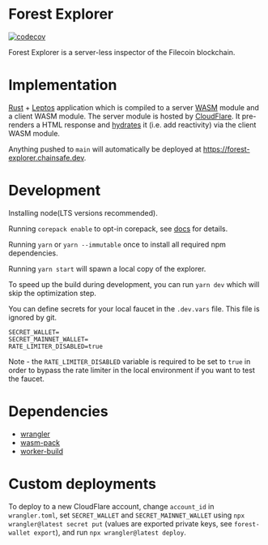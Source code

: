 # Forest Explorer

[![codecov](https://codecov.io/github/ChainSafe/forest-explorer/graph/badge.svg?token=J2ZVD5FOEC)](https://codecov.io/github/ChainSafe/forest-explorer)

Forest Explorer is a server-less inspector of the Filecoin blockchain.

# Implementation

[Rust](https://www.rust-lang.org/) + [Leptos](https://leptos.dev/) application
which is compiled to a server [WASM](https://webassembly.org/) module and a
client WASM module. The server module is hosted by
[CloudFlare](https://workers.cloudflare.com/). It pre-renders a HTML response
and [hydrates](https://book.leptos.dev/ssr/index.html) it (i.e. add reactivity)
via the client WASM module.

Anything pushed to `main` will automatically be deployed at
<https://forest-explorer.chainsafe.dev>.

# Development

Installing node(LTS versions recommended).

Running `corepack enable` to opt-in corepack, see
[docs](https://yarnpkg.com/corepack#installation) for details.

Running `yarn` or `yarn --immutable` once to install all required npm
dependencies.

Running `yarn start` will spawn a local copy of the explorer.

To speed up the build during development, you can run `yarn dev` which will skip
the optimization step.

You can define secrets for your local faucet in the `.dev.vars` file. This file
is ignored by git.

```
SECRET_WALLET=
SECRET_MAINNET_WALLET=
RATE_LIMITER_DISABLED=true
```

Note - the `RATE_LIMITER_DISABLED` variable is required to be set to `true` in
order to bypass the rate limiter in the local environment if you want to test
the faucet.

# Dependencies

- [wrangler](https://github.com/cloudflare/wrangler2)
- [wasm-pack](https://github.com/rustwasm/wasm-pack)
- [worker-build](https://github.com/cloudflare/workers-rs/tree/main/worker-build)

# Custom deployments

To deploy to a new CloudFlare account, change `account_id` in `wrangler.toml`,
set `SECRET_WALLET` and `SECRET_MAINNET_WALLET` using
`npx wrangler@latest secret put` (values are exported private keys, see
`forest-wallet export`), and run `npx wrangler@latest deploy`.
